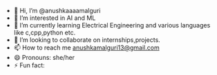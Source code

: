 - 👋 Hi, I’m @anushkaaaamalguri
- 👀 I’m interested in AI and ML
- 🌱 I’m currently learning Electrical Engineering and various languages like c,cpp,python etc.
- 💞️ I’m looking to collaborate on internships,projects.
- 📫 How to reach me anushkamalguri13@gmail.com
- 😄 Pronouns: she/her
- ⚡ Fun fact: 

<!---
anushkaaaamalguri/anushkaaaamalguri is a ✨ special ✨ repository because its `README.md` (this file) appears on your GitHub profile.
You can click the Preview link to take a look at your changes.
--->
